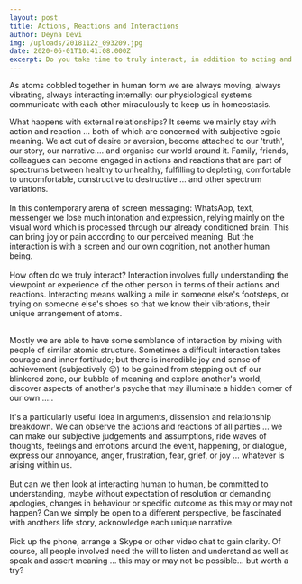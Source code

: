 ```yaml
---
layout: post
title: Actions, Reactions and Interactions
author: Deyna Devi
img: /uploads/20181122_093209.jpg
date: 2020-06-01T10:41:08.000Z
excerpt: Do you take time to truly interact, in addition to acting and reacting?
---
```

As atoms cobbled together in human form we are always moving, always vibrating, always interacting internally: our physiological systems communicate with each other miraculously to keep us in homeostasis.

What happens with external relationships? It seems we mainly stay with action and reaction ... both of which are concerned with subjective egoic meaning. We act out of desire or aversion, become attached to our 'truth', our story, our narrative.... and organise our world around it. Family, friends, colleagues can become engaged in actions and reactions that are part of spectrums between healthy to unhealthy, fulfilling to depleting, comfortable to uncomfortable, constructive to destructive ... and other spectrum variations.\
\
In this contemporary arena of screen messaging: WhatsApp, text, messenger we lose much intonation and expression, relying mainly on the visual word which is processed through our already conditioned brain. This can bring joy or pain according to our perceived meaning. But the interaction is with a screen and our own cognition, not another human being.\
\
How often do we truly interact? Interaction involves fully understanding the viewpoint or experience of the other person in terms of their actions and reactions. Interacting means walking a mile in someone else's footsteps, or trying on someone else's shoes so that we know their vibrations, their unique arrangement of atoms. 

\
Mostly we are able to have some semblance of interaction by mixing with people of similar atomic structure. Sometimes a difficult interaction takes courage and inner fortitude; but there is incredible joy and sense of achievement (subjectively 😉) to be gained from stepping out of our blinkered zone, our bubble of meaning and explore another's world, discover aspects of another's psyche that may illuminate a hidden corner of our own .....\
\
It's a particularly useful idea in arguments, dissension and relationship breakdown. We can observe the actions and reactions of all parties ... we can make our subjective judgements and assumptions, ride waves of thoughts, feelings and emotions around the event, happening, or dialogue, express our annoyance, anger, frustration, fear, grief, or joy ... whatever is arising within us.\
\
But can we then look at interacting human to human, be committed to understanding, maybe without expectation of resolution or demanding apologies, changes in behaviour or specific outcome as this may or may not happen? Can we simply be open to a different perspective, be fascinated with anothers life story, acknowledge each unique narrative.\
\
Pick up the phone, arrange a Skype or other video chat to gain clarity. Of course, all people involved need the will to listen and understand as well as speak and assert meaning ... this may or may not be possible... but worth a try?